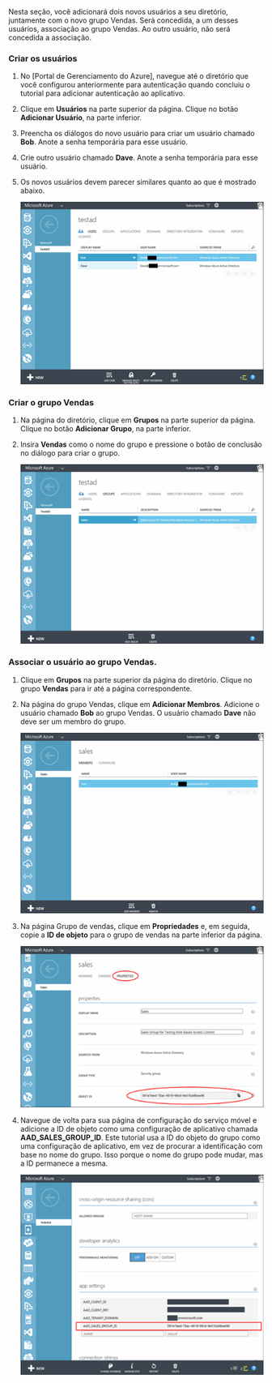 Nesta seção, você adicionará dois novos usuários a seu diretório, juntamente com o novo grupo Vendas. Será concedida, a um desses usuários, associação ao grupo Vendas. Ao outro usuário, não será concedida a associação.

### Criar os usuários


1. No [Portal de Gerenciamento do Azure], navegue até o diretório que você configurou anteriormente para autenticação quando concluiu o tutorial para adicionar autenticação ao aplicativo.
2. Clique em **Usuários** na parte superior da página. Clique no botão **Adicionar Usuário**, na parte inferior. 
3. Preencha os diálogos do novo usuário para criar um usuário chamado **Bob**. Anote a senha temporária para esse usuário. 
4. Crie outro usuário chamado **Dave**. Anote a senha temporária para esse usuário.
5. Os novos usuários devem parecer similares quanto ao que é mostrado abaixo.

    ![](./media/mobile-services-aad-rbac-create-sales-group/users.png)


### Criar o grupo Vendas


1. Na página do diretório, clique em **Grupos** na parte superior da página. Clique no botão **Adicionar Grupo**, na parte inferior. 
2. Insira **Vendas** como o nome do grupo e pressione o botão de conclusão no diálogo para criar o grupo. 

    ![](./media/mobile-services-aad-rbac-create-sales-group/sales-group.png)

### Associar o usuário ao grupo Vendas.


1. Clique em **Grupos** na parte superior da página do diretório. Clique no grupo **Vendas** para ir até a página correspondente. 
2. Na página do grupo Vendas, clique em **Adicionar Membros**. Adicione o usuário chamado **Bob** ao grupo Vendas. O usuário chamado **Dave** não deve ser um membro do grupo.

    ![](./media/mobile-services-aad-rbac-create-sales-group/group-membership.png)

3. Na página Grupo de vendas, clique em **Propriedades** e, em seguida, copie a **ID de objeto** para o grupo de vendas na parte inferior da página.

   
    ![](./media/mobile-services-aad-rbac-create-sales-group/sales-group-id.png)

4. Navegue de volta para sua página de configuração do serviço móvel e adicione a ID de objeto como uma configuração de aplicativo chamada **AAD\_SALES\_GROUP\_ID**. Este tutorial usa a ID do objeto do grupo como uma configuração de aplicativo, em vez de procurar a identificação com base no nome do grupo. Isso porque o nome do grupo pode mudar, mas a ID permanece a mesma.

    ![](./media/mobile-services-aad-rbac-create-sales-group/sales-group-id-app-setting.png)

<!----HONumber=August15_HO6-->
